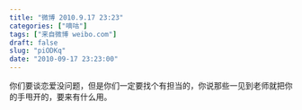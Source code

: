 ```yaml
---
title: "微博 2010.9.17 23:23"
categories: ["嘀咕"]
tags: ["来自微博 weibo.com"]
draft: false
slug: "piODKq"
date: "2010-09-17 23:23:00"
---
```


<p>你们要谈恋爱没问题，但是你们一定要找个有担当的，你说那些一见到老师就把你的手甩开的，要来有什么用。 ​​​​</p>
